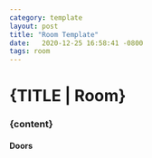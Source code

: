 ```yaml
---
category: template
layout: post
title: "Room Template"
date:   2020-12-25 16:58:41 -0800
tags: room
---
```

# {TITLE | Room}

### {content}

#### Doors